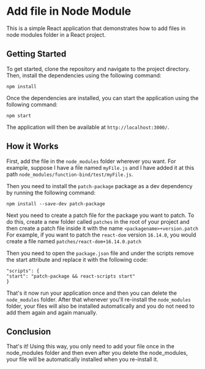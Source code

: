 # Add file in Node Module

This is a simple React application that demonstrates how to add files in node modules folder in a React project.

## Getting Started

To get started, clone the repository and navigate to the project directory. Then, install the dependencies using the following command:

```
npm install
```

Once the dependencies are installed, you can start the application using the following command:

```
npm start
```

The application will then be available at `http://localhost:3000/`.

## How it Works

First, add the file in the `node_modules` folder wherever you want. For example, suppose I have a file named `myFile.js` and I have added it at this path `node_modules/function-bind/test/myFile.js`.

Then you need to install the `patch-package` package as a dev dependency by running the following command:

```
npm install --save-dev patch-package
```

Next you need to create a patch file for the package you want to patch. To do this, create a new folder called `patches` in the root of your project and then create a patch file inside it with the name `<packagename>+version.patch` For example, if you want to patch the `react-dom` version `16.14.0`, you would create a file named `patches/react-dom+16.14.0.patch` 

Then you need to open the `package.json` file and under the scripts remove the start attribute and replace it with the following code:

```
"scripts": {
"start": "patch-package && react-scripts start"
}
```

That's it now run your application once and then you can delete the `node_modules` folder. After that whenever you'll re-install the `node_modules` folder, your files will also be installed automatically and you do not need to add them again and again manually.

## Conclusion

That's it! Using this way, you only need to add your file once in the node_modules folder and then even after you delete the node_modules, your file will be automatically installed when you re-install it. 


